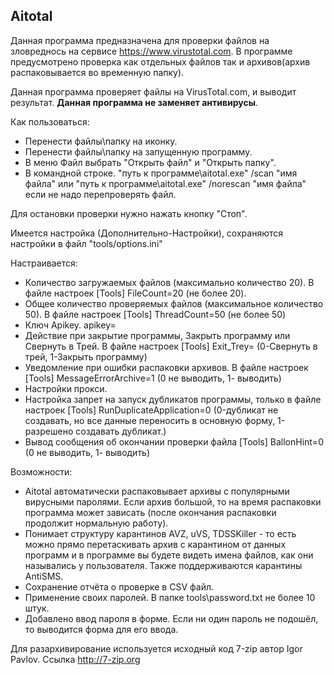 ## Aitotal

Данная программа предназначена для проверки файлов на зловреднось на сервисе https://www.virustotal.com.
В программе предусмотрено проверка как отдельных файлов так и архивов(архив распаковывается во временную папку).

Данная программа проверяет файлы на VirusTotal.com, и выводит результат. **Данная программа не заменяет антивирусы**.

Как пользоваться:
- Перенести файлы\папку на иконку.
- Перенести файлы\папку на запущенную программу.
- В меню Файл выбрать "Открыть файл" и "Открыть папку".
- В командной строке. "путь к программе\aitotal.exe" /scan "имя файла" или "путь к программе\aitotal.exe" /norescan "имя файла" если не надо перепроверять файл.

Для остановки проверки нужно нажать кнопку "Стоп".

Имеется настройка (Дополнительно-Настройки), сохраняются настройки в файл "tools/options.ini"

Настраивается:
- Количество загружаемых файлов (максимально количество 20). В файле настроек [Tools] FileCount=20 (не более 20).
- Общее количество проверяемых файлов (максимальное количество 50). В файле настроек [Tools] ThreadCount=50 (не более 50)
- Ключ Apikey. apikey=
- Действие при закрытие программы, Закрыть программу или Свернуть в Трей. В файле настроек [Tools] Exit_Trey= (0-Свернуть в трей, 1-Закрыть программу)
- Уведомление при ошибки распаковки архивов. В файле настроек [Tools] MessageErrorArchive=1 (0 не выводить, 1- выводить)
- Настройки прокси.
- Настройка запрет на запуск дубликатов программы, только в файле настроек [Tools] RunDuplicateApplication=0 (0-дубликат не создавать, но все данные переносить в основную форму, 1-разрешено создавать дубликат.)
- Вывод сообщения об окончании проверки файла [Tools] BallonHint=0 (0 не выводить, 1- выводить)

Возможности:
- Aitotal автоматически распаковывает архивы с популярными вирусными паролями. Если архив большой, то на время распаковки программа может зависать (после окончания распаковки продолжит нормальную работу).
- Понимает структуру карантинов AVZ, uVS, TDSSKiller - то есть можно прямо перетаскивать архив с карантином от данных программ и в программе вы будете видеть имена файлов, как они назывались у пользователя. Также поддерживаются карантины AntiSMS.
- Сохранение отчёта о проверке в CSV файл.
- Применение своих паролей. В папке tools\password.txt не более 10 штук.
- Добавлено ввод пароля в форме. Если ни один пароль не подошёл, то выводится форма для его ввода.

Для разархивирование используется исходный код 7-zip автор Igor Pavlov. Ссылка http://7-zip.org
